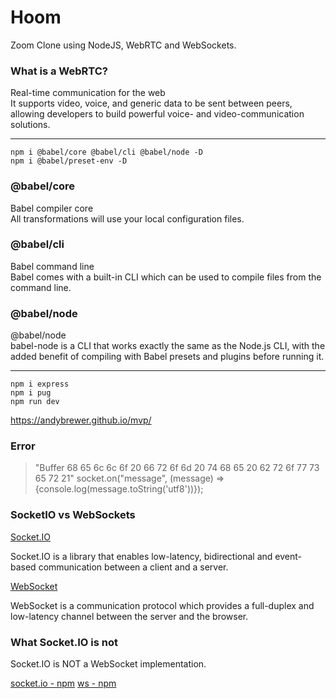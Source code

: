 # Hoom

Zoom Clone using NodeJS, WebRTC and WebSockets.

### What is a WebRTC?

Real-time communication for the web </br>
It supports video, voice, and generic data to be sent between peers, allowing developers to build powerful voice- and video-communication solutions.</br>

---

    npm i @babel/core @babel/cli @babel/node -D
    npm i @babel/preset-env -D

### @babel/core

Babel compiler core</br>
All transformations will use your local configuration files.

### @babel/cli

Babel command line</br>
Babel comes with a built-in CLI which can be used to compile files from the command line.

### @babel/node

@babel/node</br>
babel-node is a CLI that works exactly the same as the Node.js CLI, with the added benefit of compiling with Babel presets and plugins before running it.

---

    npm i express
    npm i pug
    npm run dev

https://andybrewer.github.io/mvp/

### Error

> "Buffer 68 65 6c 6c 6f 20 66 72 6f 6d 20 74 68 65 20 62 72 6f 77 73 65 72 21"
> socket.on("message", (message) => {console.log(message.toString('utf8'))});

### SocketIO vs WebSockets

[Socket.IO](https://socket.io/docs/v4/)

Socket.IO is a library that enables low-latency, bidirectional and event-based communication between a client and a server.

[WebSocket](https://en.wikipedia.org/wiki/WebSocket)

WebSocket is a communication protocol which provides a full-duplex and low-latency channel between the server and the browser.

### What Socket.IO is not

Socket.IO is NOT a WebSocket implementation.

[socket.io - npm](https://www.npmjs.com/package/socket.io)
[ws - npm](https://www.npmjs.com/package//ws)
